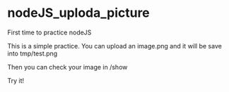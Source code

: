 nodeJS_uploda_picture
=====================

First time to practice nodeJS

This is a simple practice. You can upload an image.png and it will be save into tmp/test.png

Then you can check your image in /show

Try it!
